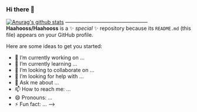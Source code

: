 ### Hi there 👋

[![Anurag's github stats](https://github-readme-stats.vercel.app/api?username=Haahooss)](https://github.com/anuraghazra/github-readme-stats)
————————————————
**Haahooss/Haahooss** is a ✨ _special_ ✨ repository because its `README.md` (this file) appears on your GitHub profile.

Here are some ideas to get you started:

- 🔭 I’m currently working on ...
- 🌱 I’m currently learning ...
- 👯 I’m looking to collaborate on ...
- 🤔 I’m looking for help with ...
- 💬 Ask me about ...
- 📫 How to reach me: ...
- 😄 Pronouns: ...
- ⚡ Fun fact: ...
-->
